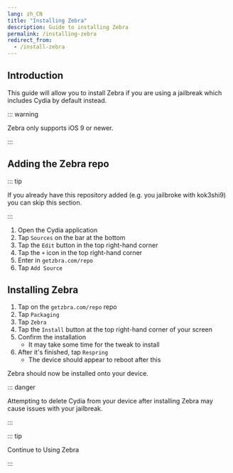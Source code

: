```yaml
---
lang: zh_CN
title: "Installing Zebra"
description: Guide to installing Zebra
permalink: /installing-zebra
redirect_from:
  - /install-zebra
---
```


## Introduction

This guide will allow you to install Zebra if you are using a jailbreak which includes Cydia by default instead.

::: warning

Zebra only supports iOS 9 or newer.

:::

## Adding the Zebra repo

::: tip

If you already have this repository added (e.g. you jailbroke with kok3shi9) you can skip this section.

:::

1. Open the Cydia application
1. Tap `Sources` on the bar at the bottom
1. Tap the `Edit` button in the top right-hand corner
1. Tap the `+` icon in the top right-hand corner
1. Enter in `getzbra.com/repo`
1. Tap `Add Source`

## Installing Zebra

1. Tap on the `getzbra.com/repo` repo
1. Tap `Packaging`
1. Tap `Zebra`
1. Tap the `Install` button at the top right-hand corner of your screen
1. Confirm the installation
    - It may take some time for the tweak to install
1. After it's finished, tap `Respring`
    - The device should appear to reboot after this

Zebra should now be installed onto your device.

::: danger

Attempting to delete Cydia from your device after installing Zebra may cause issues with your jailbreak.

:::

::: tip

Continue to <router-link to="/using-zebra">Using Zebra</router-link>

:::